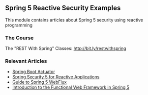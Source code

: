 ## Spring 5 Reactive Security Examples

This module contains articles about Spring 5 security using reactive programming

### The Course
The "REST With Spring" Classes: http://bit.ly/restwithspring

### Relevant Articles

- [Spring Boot Actuator](http://www.baeldung.com/spring-boot-actuators)
- [Spring Security 5 for Reactive Applications](http://www.baeldung.com/spring-security-5-reactive)
- [Guide to Spring 5 WebFlux](http://www.baeldung.com/spring-webflux)
- [Introduction to the Functional Web Framework in Spring 5](https://www.baeldung.com/spring-5-functional-web)
